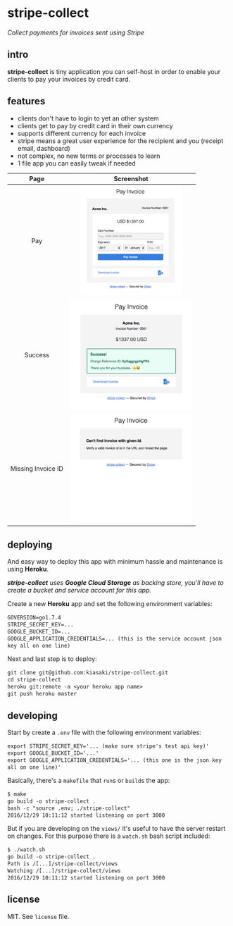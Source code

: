 # stripe-collect

_Collect payments for invoices sent using Stripe_

## intro

**stripe-collect** is tiny application you can self-host in order to enable your clients to pay
your invoices by credit card.

## features

- clients don't have to login to yet an other system
- clients get to pay by credit card in their own currency
- supports different currency for each invoice
- stripe means a great user experience for the recipient and you (receipt email, dashboard)
- not complex, no new terms or processes to learn
- 1 file app you can easily tweak if needed

| Page | Screenshot |
|:---:|:---:|
| Pay | <img src="https://raw.githubusercontent.com/kiasaki/stripe-collect/master/screenshots/pay.png" height="250px" /> |
| Success | <img src="https://raw.githubusercontent.com/kiasaki/stripe-collect/master/screenshots/success.png" height="250px" /> |
| Missing Invoice ID | <img src="https://raw.githubusercontent.com/kiasaki/stripe-collect/master/screenshots/not-found.png" height="250px" /> |

## deploying

And easy way to deploy this app with minimum hassle and maintenance is using **Heroku**.

_**stripe-collect** uses **Google Cloud Storage** as backing store, you'll have to create a bucket
and service account for this app._

Create a new **Heroku** app and set the following environment variables:

```
GOVERSION=go1.7.4
STRIPE_SECRET_KEY=...
GOOGLE_BUCKET_ID=...
GOOGLE_APPLICATION_CREDENTIALS=... (this is the service account json key all on one line)
```

Next and last step is to deploy:

```
git clone git@github.com:kiasaki/stripe-collect.git
cd stripe-collect
heroku git:remote -a <your heroku app name>
git push heroku master
```

## developing

Start by create a `.env` file with the following environment variables:

```
export STRIPE_SECRET_KEY='... (make sure stripe's test api key)'
export GOOGLE_BUCKET_ID='...'
export GOOGLE_APPLICATION_CREDENTIALS='... (this one is the json key all on one line)'
```

Basically, there's a `makefile` that `run`s or `build`s the app:

```
$ make
go build -o stripe-collect .
bash -c "source .env; ./stripe-collect"
2016/12/29 10:11:12 started listening on port 3000
```

But if you are developing on the `views/` it's useful to have the server restart on changes. For
this purpose there is a `watch.sh` bash script included:

```
$ ./watch.sh
go build -o stripe-collect .
Path is /[...]/stripe-collect/views
Watching /[...]/stripe-collect/views
2016/12/29 10:11:12 started listening on port 3000
```

## license

MIT. See `license` file.

